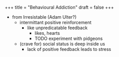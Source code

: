 +++
title = "Behavioural Addiction"
draft = false
+++

-   from Irresistable (Adam Ulter?)
    -   intermittant positive reinforcement
        -   like unpredicatable feedback
            -   likes, hearts
            -   TODO experiment with pidgeons
    -   (crave for) social status is deep inside us
        -   lack of positive feedback leads to stress
